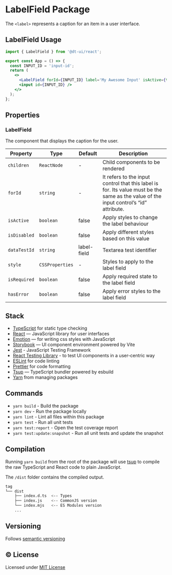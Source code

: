 # LabelField Package

The `<label>` represents a caption for an item in a user interface.

## LabelField Usage

```jsx
import { LabelField } from '@dt-ui/react';

export const App = () => {
  const INPUT_ID = 'input-id';
  return (
    <>
      <LabelField forId={INPUT_ID} label='My Awesome Input' isActive={true} />
      <input id={INPUT_ID} />
    </>
  );
};
```

## Properties

### LabelField

The component that displays the caption for the user.

| Property     | Type            | Default     | Description                                                                                                                           |
| ------------ | --------------- | ----------- | ------------------------------------------------------------------------------------------------------------------------------------- |
| `children`   | `ReactNode`     | -           | Child components to be rendered                                                                                                       |
| `forId`      | `string`        | -           | It refers to the input control that this label is for. Its value must be the same as the value of the input control’s “id” attribute. |
| `isActive`   | `boolean`       | false       | Apply styles to change the label behaviour                                                                                            |
| `isDisabled` | `boolean`       | false       | Apply different styles based on this value                                                                                            |
| `dataTestId` | `string`        | label-field | Textarea test identifier                                                                                                              |
| `style`      | `CSSProperties` | -           | Styles to apply to the label field                                                                                                    |
| `isRequired` | `boolean`       | false       | Apply required state to the label field                                                                                               |
| `hasError`   | `boolean`       | false       | Apply error styles to the label field                                                                                                 |

## Stack

- [TypeScript](https://www.typescriptlang.org/) for static type checking
- [React](https://reactjs.org/) — JavaScript library for user interfaces
- [Emotion](https://emotion.sh/docs/introduction) — for writing css styles with JavaScript
- [Storybook](https://storybook.js.org/) — UI component environment powered by Vite
- [Jest](https://jestjs.io/) - JavaScript Testing Framework
- [React Testing Library](https://testing-library.com/) - to test UI components in a user-centric way
- [ESLint](https://eslint.org/) for code linting
- [Prettier](https://prettier.io) for code formatting
- [Tsup](https://github.com/egoist/tsup) — TypeScript bundler powered by esbuild
- [Yarn](https://yarnpkg.com/) from managing packages

## Commands

- `yarn build` - Build the package
- `yarn dev` - Run the package locally
- `yarn lint` - Lint all files within this package
- `yarn test` - Run all unit tests
- `yarn test:report` - Open the test coverage report
- `yarn test:update:snapshot` - Run all unit tests and update the snapshot

## Compilation

Running `yarn build` from the root of the package will use [tsup](https://tsup.egoist.dev/) to compile the raw TypeScript and React code to plain JavaScript.

The `/dist` folder contains the compiled output.

```bash
tag
└── dist
    ├── index.d.ts  <-- Types
    ├── index.js    <-- CommonJS version
    └── index.mjs   <-- ES Modules version
    ...
```

## Versioning

Follows [semantic versioning](https://semver.org/)

## &copy; License

Licensed under [MIT License](LICENSE.md)
